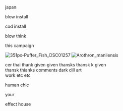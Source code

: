 japan

blow install

cod install

blow
    think 

this 
    campaign

![351px-Puffer_Fish_DSC01257](https://github.com/user-attachments/assets/54b2a584-7472-4da9-91b9-309f0f27b6e9)
![Arothron_manilensis](https://github.com/user-attachments/assets/1384ad15-736d-419b-9319-ab42a75a6063)

cer thai
thank    given
given         thansks 
thansk    k   given   
thansk         thianks 
comments               dark 
dill                  art  
work               etc 
etc 

human 
     chic 

your 

effect
      house 
